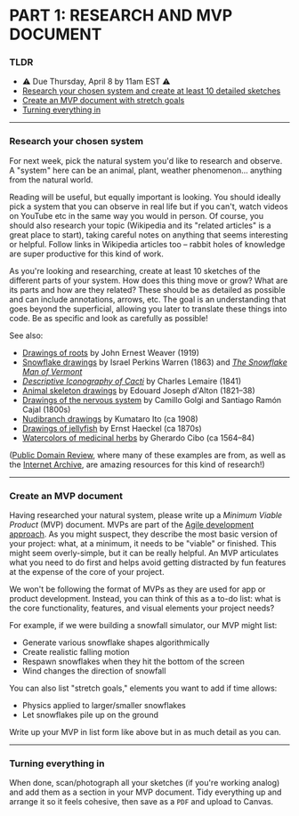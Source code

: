 # PART 1: RESEARCH AND MVP DOCUMENT  

### TLDR  
* ⚠️ Due Thursday, April 8 by 11am EST ⚠️
* [Research your chosen system and create at least 10 detailed sketches](#research-your-chosen-system)  
* [Create an MVP document with stretch goals](#create-an-mvp-document)  
* [Turning everything in](#turning-everything-in)   

***

### Research your chosen system  

For next week, pick the natural system you'd like to research and observe. A "system" here can be an animal, plant, weather phenomenon... anything from the natural world.

Reading will be useful, but equally important is looking. You should ideally pick a system that you can observe in real life but if you can't, watch videos on YouTube etc in the same way you would in person. Of course, you should also research your topic (Wikipedia and its "related articles" is a great place to start), taking careful notes on anything that seems interesting or helpful. Follow links in Wikipedia articles too – rabbit holes of knowledge are super productive for this kind of work.

As you're looking and researching, create at least 10 sketches of the different parts of your system. How does this thing move or grow? What are its parts and how are they related? These should be as detailed as possible and can include annotations, arrows, etc. The goal is an understanding that goes beyond the superficial, allowing you later to translate these things into code. Be as specific and look as carefully as possible!

See also:  
* [Drawings of roots](http://socks-studio.com/2020/06/21/patterns-from-the-world-underneath-the-ecological-relations-of-roots-by-john-ernest-weaver-1919/) by John Ernest Weaver (1919)  
* [Snowflake drawings](https://publicdomainreview.org/collection/illustrations-of-snowflakes-1863) by Israel Perkins Warren (1863) and [*The Snowflake Man of Vermont*](https://publicdomainreview.org/essay/the-snowflake-man-of-vermont)  
* [*Descriptive Iconography of Cacti*](https://publicdomainreview.org/collection/illustrations-from-a-descriptive-iconography-of-cacti-1841) by Charles Lemaire (1841)  
* [Animal skeleton drawings](https://publicdomainreview.org/collection/comparative-osteology) by Edouard Joseph d'Alton (1821–38)  
* [Drawings of the nervous system](https://publicdomainreview.org/collection/illustrations-of-the-nervous-system-golgi-and-cajal) by Camillo Golgi and Santiago Ramón Cajal (1800s)  
* [Nudibranch drawings](https://publicdomainreview.org/collection/kumataro-ito-s-illustrations-of-nudibranchs-from-the-uss-albatross-philippine-expedition-ca-1908) by Kumataro Ito (ca 1908)  
* [Drawings of jellyfish](https://publicdomainreview.org/collection/ernst-haeckels-jellyfish) by Ernst Haeckel (ca 1870s)  
* [Watercolors of medicinal herbs](https://publicdomainreview.org/collection/watercolours-from-a-16th-century-de-materia-medica) by Gherardo Cibo (ca 1564–84)  

([Public Domain Review](https://publicdomainreview.org), where many of these examples are from, as well as the [Internet Archive](https://archive.org), are amazing resources for this kind of research!)

***

### Create an MVP document  

Having researched your natural system, please write up a *Minimum Viable Product* (MVP) document. MVPs are part of the [Agile development approach](https://en.wikipedia.org/wiki/Agile_software_development). As you might suspect, they describe the most basic version of your project: what, at a minimum, it needs to be "viable" or finished. This might seem overly-simple, but it can be really helpful. An MVP articulates what you need to do first and helps avoid getting distracted by fun features at the expense of the core of your project.

We won't be following the format of MVPs as they are used for app or product development. Instead, you can think of this as a to-do list: what is the core functionality, features, and visual elements your project needs?

For example, if we were building a snowfall simulator, our MVP might list:  
* Generate various snowflake shapes algorithmically  
* Create realistic falling motion  
* Respawn snowflakes when they hit the bottom of the screen  
* Wind changes the direction of snowfall  

You can also list "stretch goals," elements you want to add if time allows:  
* Physics applied to larger/smaller snowflakes  
* Let snowflakes pile up on the ground  

Write up your MVP in list form like above but in as much detail as you can.

***

### Turning everything in  

When done, scan/photograph all your sketches (if you're working analog) and add them as a section in your MVP document. Tidy everything up and arrange it so it feels cohesive, then save as a `PDF` and upload to Canvas.

